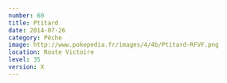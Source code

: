 ```yaml
---
number: 60
title: Ptitard
date: 2014-07-26
category: Pêche
image: http://www.pokepedia.fr/images/4/4b/Ptitard-RFVF.png
location: Route Victoire
level: 35
version: X
---
```

